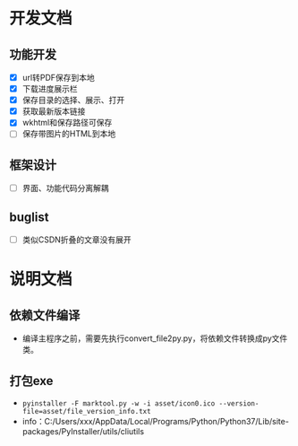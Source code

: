 
# 开发文档
## 功能开发
- [x] url转PDF保存到本地
- [x] 下载进度展示栏
- [x] 保存目录的选择、展示、打开
- [x] 获取最新版本链接
- [x] wkhtml和保存路径可保存
- [ ] 保存带图片的HTML到本地

## 框架设计
- [ ] 界面、功能代码分离解耦

## buglist
- [ ] 类似CSDN折叠的文章没有展开

# 说明文档
## 依赖文件编译
* 编译主程序之前，需要先执行convert_file2py.py，将依赖文件转换成py文件类。

## 打包exe
* `pyinstaller -F marktool.py -w -i asset/icon0.ico --version-file=asset/file_version_info.txt`
* info：C:/Users/xxx/AppData/Local/Programs/Python/Python37/Lib/site-packages/PyInstaller/utils/cliutils
